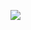 [<img align="top" src="https://github-readme-stats.vercel.app/api?username=max36895&show_icons=true&include_all_commits=true&hide_border=true&theme=dark&disable_animations=false"/>](https://github.com/max36895)
